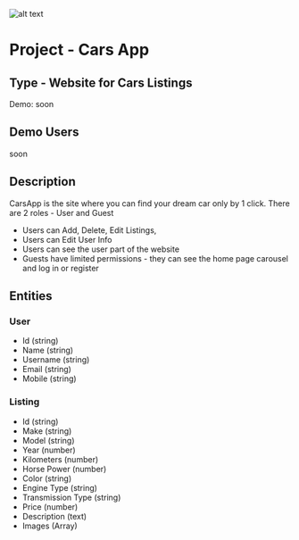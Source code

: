 ![alt text](https://firebasestorage.googleapis.com/v0/b/ng-carsapp.appspot.com/o/slider%2Fsell-car-banner.jpg?alt=media&token=bf212309-232f-4c81-95fb-585592022868)
# Project - Cars App

## Type - Website for Cars Listings

Demo: soon

## Demo Users
soon

## Description
CarsApp is the site where you can find your dream car only by 1 click.
There are 2 roles - User and Guest
- Users can Add, Delete, Edit Listings,
- Users can Edit User Info
- Users can see the user part of the website
- Guests have limited permissions - they can see the home page carousel and log in or register

## Entities

### User
  - Id (string)
  - Name (string)
  - Username (string)
  - Email (string)
  - Mobile (string)
### Listing
  - Id (string)
  - Make (string)
  - Model (string)
  - Year (number)
  - Kilometers (number)
  - Horse Power (number)
  - Color (string)
  - Engine Type (string)
  - Transmission Type (string)
  - Price (number)
  - Description (text)
  - Images (Array)
